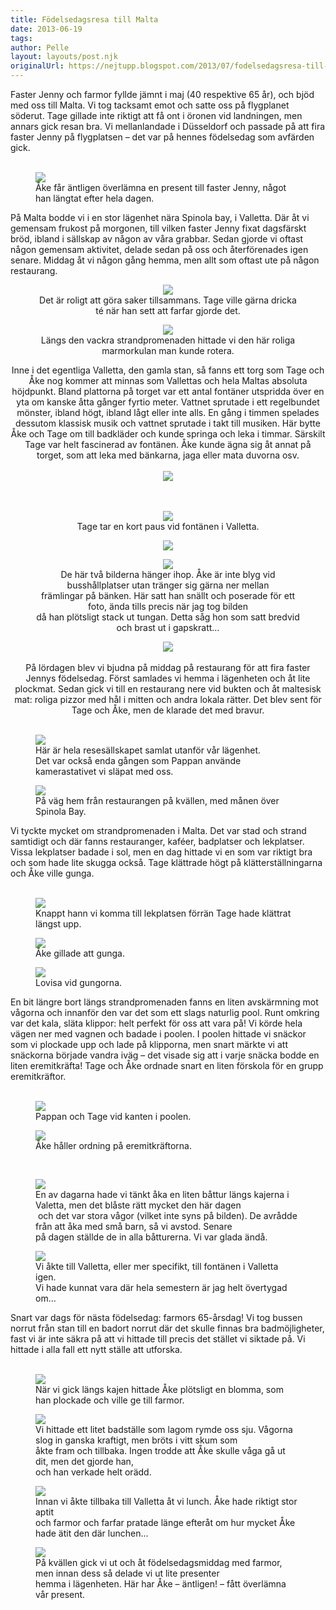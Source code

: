 ```yaml
---
title: Födelsedagsresa till Malta
date: 2013-06-19
tags: 	
author: Pelle
layout: layouts/post.njk
originalUrl: https://nejtupp.blogspot.com/2013/07/fodelsedagsresa-till-malta.html
---
```


Faster Jenny och farmor fyllde jämnt i maj (40 respektive 65 år), och bjöd med oss till Malta. Vi tog tacksamt emot och satte oss på flygplanet söderut. Tage gillade inte riktigt att få ont i öronen vid landningen, men annars gick resan bra. Vi mellanlandade i Düsseldorf och passade på att fira faster Jenny på flygplatsen – det var på hennes födelsedag som avfärden gick.<br><br>

<figure>
	<img src="../../../../img/Fo%CC%88delsedagsresa+till+Malta-PERK4075.jpg">
	<figcaption>Åke får äntligen överlämna en present till faster Jenny, något han längtat efter hela dagen.</figcaption>
</figure>På Malta bodde vi i en stor lägenhet nära Spinola bay, i Valletta. Där åt vi gemensam frukost på morgonen, till vilken faster Jenny fixat dagsfärskt bröd, ibland i sällskap av någon av våra grabbar. Sedan gjorde vi oftast någon gemensam aktivitet, delade sedan på oss och återförenades igen senare. Middag åt vi någon gång hemma, men allt som oftast ute på någon restaurang.<br><div style="text-align: center;">

<figure>
	<img src="../../../../img/Fo%CC%88delsedagsresa+till+Malta-PERK4525.jpg">
	<figcaption>Det är roligt att göra saker tillsammans. Tage ville gärna dricka té när han sett att farfar gjorde det.</figcaption>
</figure>

<figure>
	<img src="../../../../img/Fo%CC%88delsedagsresa+till+Malta-PERK4134.jpg">
	<figcaption>Längs den vackra strandpromenaden hittade vi den här roliga marmorkulan man kunde rotera.</figcaption>
</figure>Inne i det egentliga Valletta, den gamla stan, så fanns ett torg som Tage och Åke nog kommer att minnas som Vallettas och hela Maltas absoluta höjdpunkt. Bland plattorna på torget var ett antal fontäner utspridda över en yta om kanske åtta gånger fyrtio meter. Vattnet sprutade i ett regelbundet mönster, ibland högt, ibland lågt eller inte alls. En gång i timmen spelades dessutom klassisk musik och vattnet sprutade i takt till musiken. Här bytte Åke och Tage om till badkläder och kunde springa och leka i timmar. Särskilt Tage var helt fascinerad av fontänen. Åke kunde ägna sig åt annat på torget, som att leka med bänkarna, jaga eller mata duvorna osv.
<br><br>

<div class="separator" style="clear: both; text-align: center;"><img src="../../../../img/Fo%CC%88delsedagsresa+till+Malta-PERK4776.jpg"></div><br><br>

<figure>
	<img src="../../../../img/Fo%CC%88delsedagsresa+till+Malta-PERK4254.jpg">
	<figcaption>Tage tar en kort paus vid fontänen i Valletta.</figcaption>
</figure><div class="separator" style="clear: both; text-align: center;"><img src="../../../../img/Fo%CC%88delsedagsresa+till+Malta-PERK4290.jpg"></div>

<figure>
	<img src="../../../../img/Fo%CC%88delsedagsresa+till+Malta-PERK4291.jpg">
	<figcaption>De här två bilderna hänger ihop. Åke är inte blyg vid busshållplatser utan tränger sig gärna ner mellan<br>främlingar på bänken. Här satt han snällt och poserade för ett foto, ända tills precis när jag tog bilden<br>då han plötsligt stack ut tungan. Detta såg hon som satt bredvid och brast ut i gapskratt...</figcaption>
</figure><div class="separator" style="clear: both; text-align: center;"><img src="../../../../img/Fo%CC%88delsedagsresa+till+Malta-PERK4391.jpg"></div><br>På lördagen blev vi bjudna på middag på restaurang för att fira faster Jennys födelsedag. Först samlades vi hemma i lägenheten och åt lite plockmat. Sedan gick vi till en restaurang nere vid bukten och åt maltesisk mat: roliga pizzor med hål i mitten och andra lokala rätter. Det blev sent för Tage och Åke, men de klarade det med bravur.</div><br>

<figure>
	<img src="../../../../img/Fo%CC%88delsedagsresa+till+Malta-PERK4416.jpg">
	<figcaption>Här är hela resesällskapet samlat utanför vår lägenhet. <br>Det var också enda gången som Pappan använde kamerastativet vi släpat med oss.</figcaption>
</figure>

<figure>
	<img src="../../../../img/Fo%CC%88delsedagsresa+till+Malta-PERK4498.jpg">
	<figcaption>På väg hem från restaurangen på kvällen, med månen över Spinola Bay.</figcaption>
</figure>Vi tyckte mycket om strandpromenaden i Malta. Det var stad och strand samtidigt och där fanns restauranger, kaféer, badplatser och lekplatser. Vissa lekplatser badade i sol, men en dag hittade vi en som var riktigt bra och som hade lite skugga också. Tage klättrade högt på klätterställningarna och Åke ville gunga.
<br><br>



<figure>
	<img src="../../../../img/Fo%CC%88delsedagsresa+till+Malta-PERK4586.jpg">
	<figcaption>Knappt hann vi komma till lekplatsen förrän Tage hade klättrat längst upp.</figcaption>
</figure>

<figure>
	<img src="../../../../img/Fo%CC%88delsedagsresa+till+Malta-PERK4614.jpg">
	<figcaption>Åke gillade att gunga.</figcaption>
</figure>

<figure>
	<img src="../../../../img/Fo%CC%88delsedagsresa+till+Malta-PERK4620.jpg">
	<figcaption>Lovisa vid gungorna.</figcaption>
</figure>En bit längre bort längs strandpromenaden fanns en liten avskärmning mot vågorna och innanför den var det som ett slags naturlig pool. Runt omkring var det kala, släta klippor: helt perfekt för oss att vara på! Vi körde hela vägen ner med vagnen och badade i poolen. I poolen hittade vi snäckor som vi plockade upp och lade på klipporna, men snart märkte vi att snäckorna började vandra iväg – det visade sig att i varje snäcka bodde en liten eremitkräfta! Tage och Åke ordnade snart en liten förskola för en grupp eremitkräftor.<br><br>

<figure>
	<img src="../../../../img/Fo%CC%88delsedagsresa+till+Malta-PERK4661.jpg">
	<figcaption>Pappan och Tage vid kanten i poolen.</figcaption>
</figure>

<figure>
	<img src="../../../../img/Fo%CC%88delsedagsresa+till+Malta-PERK4666.jpg">
	<figcaption>Åke håller ordning på eremitkräftorna.</figcaption>
</figure><br>

<figure>
	<img src="../../../../img/Fo%CC%88delsedagsresa+till+Malta-PERK4967.jpg">
	<figcaption>En av dagarna hade vi tänkt åka en liten båttur längs kajerna i Valetta, men det blåste rätt mycket den här dagen<br> och det var stora vågor (vilket inte syns på bilden). De avrådde från att åka med små barn, så vi avstod. Senare<br>på dagen ställde de in alla båtturerna. Vi var glada ändå. </figcaption>
</figure>

<figure>
	<img src="../../../../img/Fo%CC%88delsedagsresa+till+Malta-PERK5037.jpg">
	<figcaption>Vi åkte till Valletta, eller mer specifikt, till fontänen i Valletta igen. <br>Vi hade kunnat vara där hela semestern är jag helt övertygad om...</figcaption>
</figure>Snart var dags för nästa födelsedag: farmors 65-årsdag! Vi tog bussen norrut från stan till en badort norrut där det skulle finnas bra badmöjligheter, fast vi är inte säkra på att vi hittade till precis det stället vi siktade på. Vi hittade i alla fall ett nytt ställe att utforska.<br><br>

<figure>
	<img src="../../../../img/Fo%CC%88delsedagsresa+till+Malta-PERK5063.jpg">
	<figcaption>När vi gick längs kajen hittade Åke plötsligt en blomma, som han plockade och ville ge till farmor.</figcaption>
</figure>

<figure>
	<img src="../../../../img/Fo%CC%88delsedagsresa+till+Malta-PERK5106.jpg">
	<figcaption>Vi hittade ett litet badställe som lagom rymde oss sju. Vågorna slog in ganska kraftigt, men bröts i vitt skum som<br>åkte fram och tillbaka. Ingen trodde att Åke skulle våga gå ut dit, men det gjorde han, <br>och han verkade helt orädd.</figcaption>
</figure>

<figure>
	<img src="../../../../img/Fo%CC%88delsedagsresa+till+Malta-PERK5143.jpg">
	<figcaption>Innan vi åkte tillbaka till Valletta åt vi lunch. Åke hade riktigt stor aptit <br>och farmor och farfar pratade länge efteråt om hur mycket Åke hade ätit den där lunchen... </figcaption>
</figure>

<figure>
	<img src="../../../../img/Fo%CC%88delsedagsresa+till+Malta-PERK5202.jpg">
	<figcaption>På kvällen gick vi ut och åt födelsedagsmiddag med farmor, men innan dess så delade vi ut lite presenter <br>hemma i lägenheten. Här har Åke – äntligen! – fått överlämna vår present.</figcaption>
</figure>
